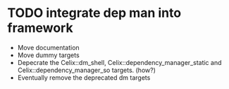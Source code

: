 # TODO integrate dep man into framework

- Move documentation
- Move dummy targets
- Depecrate the Celix::dm_shell, Celix::dependency_manager_static
and Celix::dependency_manager_so targets. (how?)
- Eventually remove the deprecated dm targets
